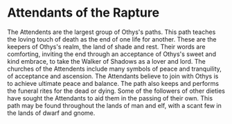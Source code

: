 # Attendants of the Rapture


The Attendents are the largest group of Othys's paths. This path teaches the loving touch of death as the end of one life for another. These are the keepers of Othys's realm, the land of shade and rest. Their words are comforting, inviting the end through an acceptance of Othys's sweet and kind embrace, to take the Walker of Shadows as a lover and lord. The churches of the Attendents include many symbols of peace and tranquility, of acceptance and ascension. The Attendants believe to join with Othys is to achieve ultimate peace and balance. The path also keeps and performs the funeral rites for the dead or dying. Some of the followers of other dieties have sought the Attendants to aid them in the passing of their own. This path may be found throughout the lands of man and elf, with a scant few in the lands of dwarf and gnome.
